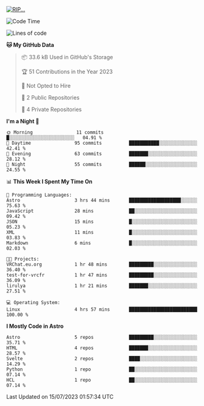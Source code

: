 <p align="left">
  <a href="https://lirulya.github.io" title="Lirulya's Website">
    <img src="https://lanyard.cnrad.dev/api/1114315217640362107?theme=dark&hideStatus=true" alt="RIP...">
  </a>
</p>

<!--START_SECTION:waka-->
![Code Time](http://img.shields.io/badge/Code%20Time-4%20hrs%2057%20mins-blue)

![Lines of code](https://img.shields.io/badge/From%20Hello%20World%20I%27ve%20Written-86.1%20thousand%20lines%20of%20code-blue)

**🐱 My GitHub Data** 

> 📦 33.6 kB Used in GitHub's Storage 
 > 
> 🏆 51 Contributions in the Year 2023
 > 
> 🚫 Not Opted to Hire
 > 
> 📜 2 Public Repositories 
 > 
> 🔑 4 Private Repositories 
 > 
**I'm a Night 🦉** 

```text
🌞 Morning                11 commits          █░░░░░░░░░░░░░░░░░░░░░░░░   04.91 % 
🌆 Daytime                95 commits          ███████████░░░░░░░░░░░░░░   42.41 % 
🌃 Evening                63 commits          ███████░░░░░░░░░░░░░░░░░░   28.12 % 
🌙 Night                  55 commits          ██████░░░░░░░░░░░░░░░░░░░   24.55 % 
```


📊 **This Week I Spent My Time On** 

```text
💬 Programming Languages: 
Astro                    3 hrs 44 mins       ███████████████████░░░░░░   75.63 % 
JavaScript               28 mins             ██░░░░░░░░░░░░░░░░░░░░░░░   09.42 % 
JSON                     15 mins             █░░░░░░░░░░░░░░░░░░░░░░░░   05.23 % 
XML                      11 mins             █░░░░░░░░░░░░░░░░░░░░░░░░   03.83 % 
Markdown                 6 mins              █░░░░░░░░░░░░░░░░░░░░░░░░   02.03 % 

🐱‍💻 Projects: 
VRChat.eu.org            1 hr 48 mins        █████████░░░░░░░░░░░░░░░░   36.40 % 
test-for-vrcfr           1 hr 47 mins        █████████░░░░░░░░░░░░░░░░   36.09 % 
lirulya                  1 hr 21 mins        ███████░░░░░░░░░░░░░░░░░░   27.51 % 

💻 Operating System: 
Linux                    4 hrs 57 mins       █████████████████████████   100.00 % 
```

**I Mostly Code in Astro** 

```text
Astro                    5 repos             █████████░░░░░░░░░░░░░░░░   35.71 % 
HTML                     4 repos             ███████░░░░░░░░░░░░░░░░░░   28.57 % 
Svelte                   2 repos             ████░░░░░░░░░░░░░░░░░░░░░   14.29 % 
Python                   1 repo              ██░░░░░░░░░░░░░░░░░░░░░░░   07.14 % 
HCL                      1 repo              ██░░░░░░░░░░░░░░░░░░░░░░░   07.14 % 
```




 Last Updated on 15/07/2023 01:57:34 UTC
<!--END_SECTION:waka-->
